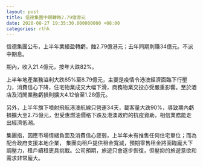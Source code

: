 ```yaml
---
layout: post
title: 信德集團中期轉蝕2.79億港元
date: 2020-08-27 19:35:30.000000000 +08:00
categories: rthk
---
```


信德集團公布，上半年業績盈轉虧，蝕2.79億港元；去年同期則賺34億元。不派中期息。

期內，收入21.4億元，按年大跌82%。

上半年地產業務溢利大跌85%至8.79億元，主要是疫情令港澳經濟面臨下行壓力，消費信心下降，住宅物業成交大幅下滑，商務物業交投亦受嚴重影響。至於酒店及消閒業務虧損則擴大4.12倍至1.28億元。

另外，上半年旗下噴射飛航港澳航線只營運34天，載客量大跌90%，導致期內虧損擴大至2.75億元，但受惠燃油價格下跌及港澳政府的抗疫資助，相信業務能走出經濟低潮。

集團指，因應市場情緒負面及消費信心疲弱，上半年未有推售任何住宅單位；而為配合政府支援本地企業， 集團向租戶提供租金寬減，預期零售租金將面臨龐大下調壓力，租戶續租更具挑戰。公司預期，旅遊只會逐步恢復，但壓抑的旅遊意欲和需求非常龐大。
